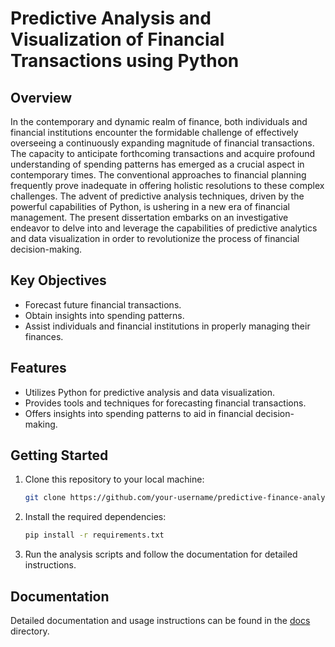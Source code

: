 # Predictive Analysis and Visualization of Financial Transactions using Python

## Overview

In the contemporary and dynamic realm of finance, both individuals and financial institutions encounter the formidable challenge of effectively overseeing a continuously expanding magnitude of financial transactions. The capacity to anticipate forthcoming transactions and acquire profound understanding of spending patterns has emerged as a crucial aspect in contemporary times. The conventional approaches to financial planning frequently prove inadequate in offering holistic resolutions to these complex challenges. The advent of predictive analysis techniques, driven by the powerful capabilities of Python, is ushering in a new era of financial management. The present dissertation embarks on an investigative endeavor to delve into and leverage the capabilities of predictive analytics and data visualization in order to revolutionize the process of financial decision-making.

## Key Objectives

- Forecast future financial transactions.
- Obtain insights into spending patterns.
- Assist individuals and financial institutions in properly managing their finances.

## Features

- Utilizes Python for predictive analysis and data visualization.
- Provides tools and techniques for forecasting financial transactions.
- Offers insights into spending patterns to aid in financial decision-making.

## Getting Started

1. Clone this repository to your local machine:

   ```bash
   git clone https://github.com/your-username/predictive-finance-analysis.git
   ```

2. Install the required dependencies:

   ```bash
   pip install -r requirements.txt
   ```

3. Run the analysis scripts and follow the documentation for detailed instructions.

## Documentation

Detailed documentation and usage instructions can be found in the [docs](docs/) directory.


